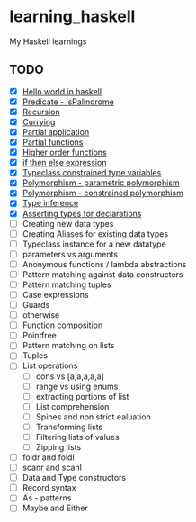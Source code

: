 # learning_haskell
My Haskell learnings

## TODO

  - [x] [Hello world in haskell](https://github.com/mukeshm/learning_haskell/blob/master/hello.hs)
  - [x] [Predicate - isPalindrome](https://github.com/mukeshm/learning_haskell/blob/master/predicate.hs)
  - [x] [Recursion](https://github.com/mukeshm/learning_haskell/blob/master/recursion.hs)
  - [x] [Currying](https://github.com/mukeshm/learning_haskell/blob/master/currying.hs)
  - [x] [Partial application](https://github.com/mukeshm/learning_haskell/blob/master/currying.hs)
  - [x] [Partial functions](https://github.com/mukeshm/learning_haskell/blob/master/partialfunctions.hs)
  - [x] [Higher order functions](https://github.com/mukeshm/learning_haskell/blob/master/hof.hs)
  - [x] [if then else expression](https://github.com/mukeshm/learning_haskell/blob/master/ifthenelse.hs)
  - [x] [Typeclass constrained type variables](https://github.com/mukeshm/learning_haskell/blob/master/tctv.hs)
  - [x] [Polymorphism - parametric polymorphism](https://github.com/mukeshm/learning_haskell/blob/master/polymorphism.hs)
  - [x] [Polymorphism - constrained polymorphism](https://github.com/mukeshm/learning_haskell/blob/master/polymorphism.hs)
  - [x] [Type inference](https://github.com/mukeshm/learning_haskell/blob/master/type_inference.hs)
  - [x] [Asserting types for declarations](https://github.com/mukeshm/learning_haskell/blob/master/type_inference.hs)
  - [ ] Creating new data types
  - [ ] Creating Aliases for existing data types
  - [ ] Typeclass instance for a new datatype
  - [ ] parameters vs arguments
  - [ ] Anonymous functions / lambda abstractions
  - [ ] Pattern matching against data constructers
  - [ ] Pattern matching tuples
  - [ ] Case expressions
  - [ ] Guards
  - [ ] otherwise
  - [ ] Function composition
  - [ ] Pointfree
  - [ ] Pattern matching on lists
  - [ ] Tuples
  - [ ] List operations
      - [ ] cons vs [a,a,a,a,a]
      - [ ] range vs using enums
      - [ ] extracting portions of list
      - [ ] List comprehension
      - [ ] Spines and non strict ealuation
      - [ ] Transforming lists
      - [ ] Filtering lists of values
      - [ ] Zipping lists
  - [ ] foldr and foldl
  - [ ] scanr and scanl
  - [ ] Data and Type constructors
  - [ ] Record syntax
  - [ ] As - patterns
  - [ ] Maybe and Either
